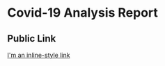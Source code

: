# Covid-19 Analysis Report
## Public Link
[I'm an inline-style link](https://public.tableau.com/profile/mohd.izhar#!/vizhome/COVID-19-LATEST-REPORT/Story1)
